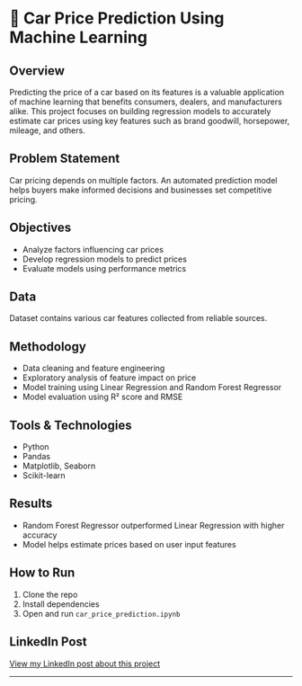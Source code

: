 # 🚗 Car Price Prediction Using Machine Learning

## Overview  
Predicting the price of a car based on its features is a valuable application of machine learning that benefits consumers, dealers, and manufacturers alike. This project focuses on building regression models to accurately estimate car prices using key features such as brand goodwill, horsepower, mileage, and others.

## Problem Statement  
Car pricing depends on multiple factors. An automated prediction model helps buyers make informed decisions and businesses set competitive pricing.

## Objectives  
- Analyze factors influencing car prices  
- Develop regression models to predict prices  
- Evaluate models using performance metrics

## Data  
Dataset contains various car features collected from reliable sources.

## Methodology  
- Data cleaning and feature engineering  
- Exploratory analysis of feature impact on price  
- Model training using Linear Regression and Random Forest Regressor  
- Model evaluation using R² score and RMSE

## Tools & Technologies  
- Python  
- Pandas  
- Matplotlib, Seaborn  
- Scikit-learn

## Results  
- Random Forest Regressor outperformed Linear Regression with higher accuracy  
- Model helps estimate prices based on user input features

## How to Run  
1. Clone the repo  
2. Install dependencies  
3. Open and run `car_price_prediction.ipynb`

## LinkedIn Post  
[View my LinkedIn post about this project]((https://www.linkedin.com/posts/rahul-babu-koppula_oibsip-oasisinfobyte-python-activity-7339915186582994944-ef8Z?utm_source=share&utm_medium=member_desktop&rcm=ACoAAEQMCpABD4RO0MvOD340mi85zRBCDrHCykQ))

---
